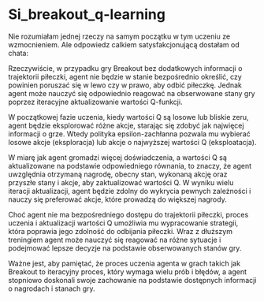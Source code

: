 # Si_breakout_q-learning
Nie rozumiałam jednej rzeczy na samym początku w tym uczeniu ze wzmocnieniem. Ale odpowiedz calkiem satysfakcjonującą dostałam od chata:

Rzeczywiście, w przypadku gry Breakout bez dodatkowych informacji o trajektorii piłeczki, agent nie będzie w stanie bezpośrednio określić, czy powinien poruszać się w lewo czy w prawo, aby odbić piłeczkę. 
Jednak agent może nauczyć się odpowiednio reagować na obserwowane stany gry poprzez iteracyjne aktualizowanie wartości Q-funkcji.

W początkowej fazie uczenia, kiedy wartości Q są losowe lub bliskie zeru, agent będzie eksplorować różne akcje, starając się zdobyć jak najwięcej informacji o grze. 
Wtedy polityka epsilon-zachłanna pozwala mu wybierać losowe akcje (eksploracja) lub akcje o najwyższej wartości Q (eksploatacja).

W miarę jak agent gromadzi więcej doświadczenia, a wartości Q są aktualizowane na podstawie odpowiedniego równania, to znaczy, że agent uwzględnia otrzymaną nagrodę, obecny stan, wykonaną akcję oraz przyszłe stany i akcje, 
aby zaktualizować wartości Q. W wyniku wielu iteracji aktualizacji, agent będzie zdolny do wykrycia pewnych zależności i nauczy się preferować akcje, które prowadzą do większej nagrody.

Choć agent nie ma bezpośredniego dostępu do trajektorii piłeczki, proces uczenia i aktualizacji wartości Q umożliwia mu wypracowanie strategii, która poprawia jego zdolność do odbijania piłeczki.
Wraz z dłuższym treningiem agent może nauczyć się reagować na różne sytuacje i podejmować lepsze decyzje na podstawie obserwowanych stanów gry.

Ważne jest, aby pamiętać, że proces uczenia agenta w grach takich jak Breakout to iteracyjny proces, który wymaga wielu prób i błędów,
a agent stopniowo doskonali swoje zachowanie na podstawie dostępnych informacji o nagrodach i stanach gry.
